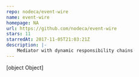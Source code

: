 ```yaml
---
repo: nodeca/event-wire
name: event-wire
homepage: NA
url: https://github.com/nodeca/event-wire
stars: 11
starredAt: 2017-11-05T21:03:21Z
description: |-
    Mediator with dynamic responsibility chains
---
```


[object Object]
